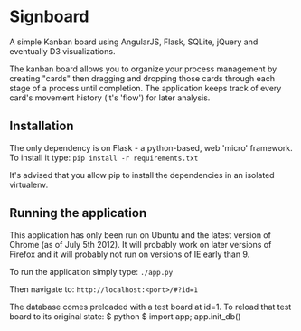 Signboard
=============

A simple Kanban board using AngularJS, Flask, SQLite, jQuery and eventually D3 visualizations.

The kanban board allows you to organize your process management by creating "cards" then dragging and dropping those cards through each stage of a process until completion. The application keeps track of every card's movement history (it's 'flow') for later analysis.

Installation
-------------
The only dependency is on Flask - a python-based, web 'micro' framework. To install it type:
`pip install -r requirements.txt`

It's advised that you allow pip to install the dependencies in an isolated virtualenv.

Running the application
-------------
This application has only been run on Ubuntu and the latest version of Chrome (as of July 5th 2012). It will probably work on later versions of Firefox and it will probably not run on versions of IE early than 9.

To run the application simply type:
`./app.py`

Then navigate to:
`http://localhost:<port>/#?id=1`

The database comes preloaded with a test board at id=1. To reload that test board to its original state:
    $ python
    $ import app; app.init_db()
